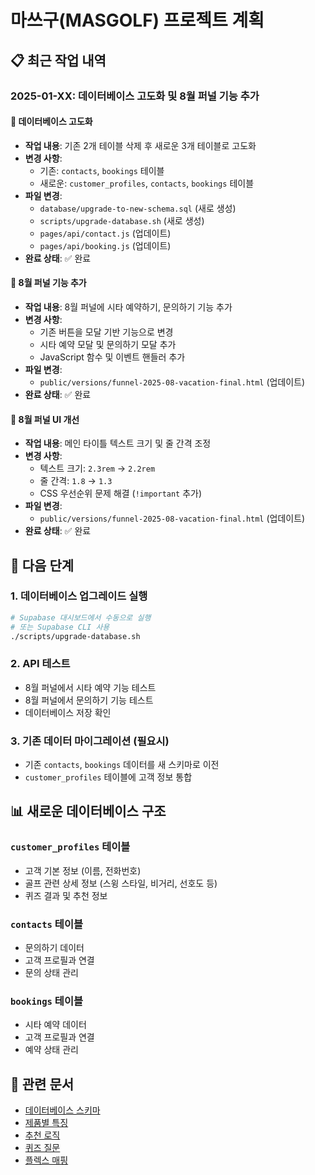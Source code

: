 # 마쓰구(MASGOLF) 프로젝트 계획

## 📋 최근 작업 내역

### 2025-01-XX: 데이터베이스 고도화 및 8월 퍼널 기능 추가

#### 🔧 **데이터베이스 고도화**
- **작업 내용**: 기존 2개 테이블 삭제 후 새로운 3개 테이블로 고도화
- **변경 사항**:
  - 기존: `contacts`, `bookings` 테이블
  - 새로운: `customer_profiles`, `contacts`, `bookings` 테이블
- **파일 변경**:
  - `database/upgrade-to-new-schema.sql` (새로 생성)
  - `scripts/upgrade-database.sh` (새로 생성)
  - `pages/api/contact.js` (업데이트)
  - `pages/api/booking.js` (업데이트)
- **완료 상태**: ✅ 완료

#### 🎯 **8월 퍼널 기능 추가**
- **작업 내용**: 8월 퍼널에 시타 예약하기, 문의하기 기능 추가
- **변경 사항**:
  - 기존 버튼을 모달 기반 기능으로 변경
  - 시타 예약 모달 및 문의하기 모달 추가
  - JavaScript 함수 및 이벤트 핸들러 추가
- **파일 변경**:
  - `public/versions/funnel-2025-08-vacation-final.html` (업데이트)
- **완료 상태**: ✅ 완료

#### 🎨 **8월 퍼널 UI 개선**
- **작업 내용**: 메인 타이틀 텍스트 크기 및 줄 간격 조정
- **변경 사항**:
  - 텍스트 크기: `2.3rem` → `2.2rem`
  - 줄 간격: `1.8` → `1.3`
  - CSS 우선순위 문제 해결 (`!important` 추가)
- **파일 변경**:
  - `public/versions/funnel-2025-08-vacation-final.html` (업데이트)
- **완료 상태**: ✅ 완료

## 🚀 **다음 단계**

### 1. 데이터베이스 업그레이드 실행
```bash
# Supabase 대시보드에서 수동으로 실행
# 또는 Supabase CLI 사용
./scripts/upgrade-database.sh
```

### 2. API 테스트
- 8월 퍼널에서 시타 예약 기능 테스트
- 8월 퍼널에서 문의하기 기능 테스트
- 데이터베이스 저장 확인

### 3. 기존 데이터 마이그레이션 (필요시)
- 기존 `contacts`, `bookings` 데이터를 새 스키마로 이전
- `customer_profiles` 테이블에 고객 정보 통합

## 📊 **새로운 데이터베이스 구조**

### `customer_profiles` 테이블
- 고객 기본 정보 (이름, 전화번호)
- 골프 관련 상세 정보 (스윙 스타일, 비거리, 선호도 등)
- 퀴즈 결과 및 추천 정보

### `contacts` 테이블
- 문의하기 데이터
- 고객 프로필과 연결
- 문의 상태 관리

### `bookings` 테이블
- 시타 예약 데이터
- 고객 프로필과 연결
- 예약 상태 관리

## 🔗 **관련 문서**
- [데이터베이스 스키마](./database-schema.md)
- [제품별 특징](./product-features.md)
- [추천 로직](./recommendation-logic.md)
- [퀴즈 질문](./quiz-questions.md)
- [플렉스 매핑](./flex-mapping.md) 